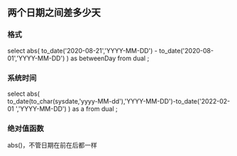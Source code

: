 ## 两个日期之间差多少天



### 格式 

select  abs( 
          to_date('2020-08-21','YYYY-MM-DD') - to_date('2020-08-01','YYYY-MM-DD')
        )
as betweenDay  from dual ;

### 系统时间

select abs(  
   to_date(to_char(sysdate,'yyyy-MM-dd'),'YYYY-MM-DD')-to_date('2022-02-01 ','YYYY-MM-DD') 
 )  as a
from dual ;

### 绝对值函数

abs()，不管日期在前在后都一样
